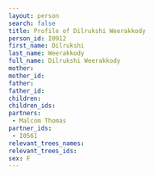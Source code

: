 ```yaml
---
layout: person
search: false
title: Profile of Dilrukshi Weerakkody
person_id: I0912
first_name: Dilrukshi
last_name: Weerakkody
full_name: Dilrukshi Weerakkody
mother: 
mother_id: 
father: 
father_id: 
children:
children_ids:
partners:
 - Malcom Thomas
partner_ids:
 - I0561
relevant_trees_names:
relevant_trees_ids:
sex: F
---
```


